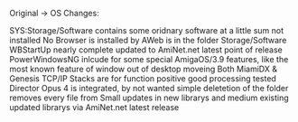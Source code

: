 Original -> OS Changes:

SYS:Storage/Software contains some oridnary software at a little sum not installed
No Browser is installed by AWeb is in the folder Storage/Software
WBStartUp nearly complete updated to AmiNet.net latest point of release
PowerWindowsNG inlcude for some special AmigaOS/3.9 features, like the most known feature of window out of desktop moveing
Both MiamiDX & Genesis TCP/IP Stacks are for function positive good processing tested
Director Opus 4 is integrated, by not wanted simple deletetion of the folder removes every file from
Small updates in new librarys and medium existing updated librarys via AmiNet.net latest release
